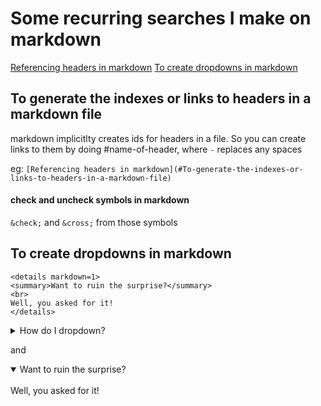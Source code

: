 # Some recurring searches I make on markdown
[Referencing headers in markdown](#to-generate-the-indexes-or-links-to-headers-in-a-markdown-file)
[To create dropdowns in markdown](#to-create-dropdowns-in-markdown)

## To generate the indexes or links to headers in a markdown file

markdown implicitlty creates ids for headers in a file. So you can create links to them by doing #name-of-header, where `-` replaces any spaces


eg: `[Referencing headers in markdown](#To-generate-the-indexes-or-links-to-headers-in-a-markdown-file)`

#### check and uncheck symbols in markdown
`&check;` and `&cross;` from those symbols

## To create dropdowns in markdown

```
<details markdown=1>
<summary>Want to ruin the surprise?</summary>
<br>
Well, you asked for it!
</details>
```

<details markdown=1>
<summary>How do I dropdown?</summary>
<br>
This is how you dropdown.
</details>

and 

<details markdown=1 open>
<summary>Want to ruin the surprise?</summary>
<br>
Well, you asked for it!
</details>